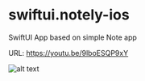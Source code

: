 # swiftui.notely-ios
SwiftUI App based on simple Note app

URL: https://youtu.be/9lboESQP9xY

![alt text](https://drive.google.com/uc?export=view&id=1xUWfRfXj9cKGlNL9C32WbaUDsf3ByNIZ)

